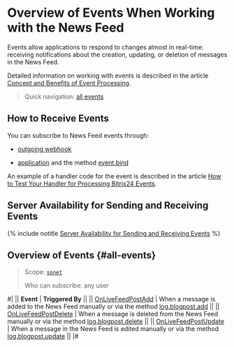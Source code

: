 # Overview of Events When Working with the News Feed

Events allow applications to respond to changes almost in real-time: receiving notifications about the creation, updating, or deletion of messages in the News Feed.

Detailed information on working with events is described in the article [Concept and Benefits of Event Processing](../../events/index.md).

> Quick navigation: [all events](#all-events)

## How to Receive Events

You can subscribe to News Feed events through:

- [outgoing webhook](../../../local-integrations/local-webhooks)

- [application](../../app-installation/index) and the method [event.bind](../../events/event-bind)

An example of a handler code for the event is described in the article [How to Test Your Handler for Processing Bitrix24 Events](../../events/test-handler).

## Server Availability for Sending and Receiving Events

{% include notitle [Server Availability for Sending and Receiving Events](../../../_includes/events-index.md) %}

## Overview of Events {#all-events}

> Scope: [`sonet`](../../scopes/permissions.md)
>
> Who can subscribe: any user

#|
|| **Event** | **Triggered By** ||
|| [OnLiveFeedPostAdd](./on-live-feed-post-add.md) | When a message is added to the News Feed manually or via the method [log.blogpost.add](../log-blogpost-add.md) ||
|| [OnLiveFeedPostDelete](./on-live-feed-post-delete.md) | When a message is deleted from the News Feed manually or via the method [log.blogpost.delete](../log-blogpost-delete.md) ||
|| [OnLiveFeedPostUpdate](./on-live-feed-post-update.md) | When a message in the News Feed is edited manually or via the method [log.blogpost.update](../log-blogpost-update.md) ||
|#
